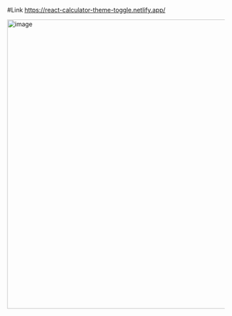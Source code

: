 #Link
https://react-calculator-theme-toggle.netlify.app/


<img width="672" alt="image" src="https://user-images.githubusercontent.com/25538870/169636993-a943d812-8ac3-4e3f-ac91-af66a18c3ce8.png">

